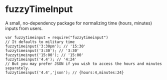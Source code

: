 # fuzzyTimeInput
A small, no-dependency package for normalizing time (hours, minutes) inputs from users.

```
var fuzzytimeinput = require("fuzzytimeinput")
// It defaults to military time
fuzzytimeinput('3:30pm'); // '15:30'
fuzzytimeinput('3:30'); // '3:30'
fuzzytimeinput('15:00'); // '15:00'
fuzzytimeinput('4.4'); // '4:24'
// But you may prefer JSON if you wish to access the hours and minutes separately.
fuzzytimeinput('4.4','json'); // {hours:4,minutes:24}
```
